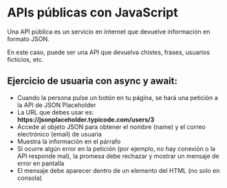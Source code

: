 <h1>APIs públicas con JavaScript</h1>

<p>Una API pública es un servicio en internet que devuelve información en formato JSON.</p>
<p>En este caso, puede ser una API que devuelva chistes, frases, usuarios ficticios, etc.</p>

<h2>Ejercicio de usuaria con async y await:</h2>

<ul>
    <li>Cuando la persona pulse un botón en tu página, se hará una petición a la API de JSON Placeholder</li>
    <li>La URL que debes usar es: <b>https://jsonplaceholder.typicode.com/users/3</b></li>
    <li>Accede al objeto JSON para obtener el nombre (name) y el correo electrónico (email) de usuaria</li>
    <li>Muestra la información en el párrafo</li>
    <li>Si ocurre algún error en la petición (por ejemplo, no hay conexión o la API responde mal), la promesa debe rechazar y mostrar un mensaje de error en pantalla</li>
    <li>El mensaje debe aparecer dentro de un elemento del HTML (no solo en consola)</li>
</ul>